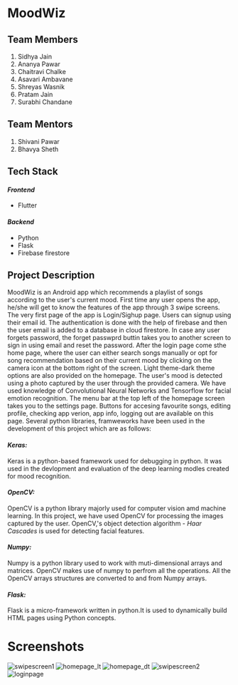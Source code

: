 # MoodWiz

## Team Members
1. Sidhya Jain
2. Ananya Pawar
3. Chaitravi Chalke
4. Asavari Ambavane
5. Shreyas Wasnik
6. Pratam Jain
7. Surabhi Chandane

## Team Mentors
1. Shivani Pawar
2. Bhavya Sheth

## Tech Stack
#### *Frontend*
* Flutter 

#### *Backend*
* Python 
* Flask
* Firebase firestore

## Project Description
MoodWiz is an Android app which recommends a playlist of songs according to the user's current mood. First time any user opens the app, he/she will get to know the features of the app through 3 swipe screens. The very first page of the app is Login/Sighup page. Users can signup using their email id. The authentication is done with the help of firebase and then the user email is added to a database in cloud firestore.  In case any user forgets password, the forget passwprd buttin takes you to another screen to sign in using email and reset the password. After the login page come sthe home page, where the user can either search songs manually or opt for song recommendation based on their current mood by clicking on the camera icon at the bottom right of the screen. Light theme-dark theme options are also provided on the homepage. The user's mood is detected using a photo captured by the user through the provided camera. We have used knowledge of Convolutional Neural Networks and Tensorflow for facial emotion recognition. The menu bar at the top left of the homepage screen takes you to the settings page. Buttons for accesing favourite songs, editing profile, checking app verion, app info, logging out are available on this page. Several python libraries, framweworks have been used in the development of this project which are as follows:

#### *Keras:*
Keras is a python-based framework used for debugging in python. It was used in the devlopment and evaluation of the deep learning modles created for mood recognition.

#### *OpenCV:*
OpenCV is a python library majorly used for computer vision amd machine learning. In this project, we have used OpenCV for processing the images captured by the user. OpenCV,'s object detection algorithm - *Haar Cascades* is used for detecting facial features.

#### *Numpy:*
Numpy is a python library used to work with muti-dimensional arrays and matrices. OpenCV makes use of numpy to perfrom all the operations. All the OpenCV arrays structures are converted to and from Numpy arrays.

#### *Flask:*
Flask is a micro-framework written in python.It is used to dynamically build HTML pages using Python concepts. 

# Screenshots
![swipescreen1](https://user-images.githubusercontent.com/80352794/119216890-07c3ef80-baf4-11eb-9046-5bd6aa956aaa.jpg)
![homepage_lt](https://user-images.githubusercontent.com/80352794/119216901-19a59280-baf4-11eb-9057-174f0524d30f.jpg)
![homepage_dt](https://user-images.githubusercontent.com/80352794/119216904-1b6f5600-baf4-11eb-82a7-22ef1d5124ee.jpg)
![swipescreen2](https://user-images.githubusercontent.com/80352794/119216905-1c07ec80-baf4-11eb-95c6-e986b26cf80d.jpg)
![loginpage](https://user-images.githubusercontent.com/80352794/119216907-1d391980-baf4-11eb-9129-ffd8bb60ad5b.jpg)
